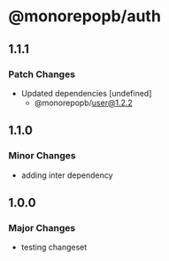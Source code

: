 # @monorepopb/auth

## 1.1.1

### Patch Changes

- Updated dependencies [undefined]
  - @monorepopb/user@1.2.2

## 1.1.0

### Minor Changes

- adding inter dependency

## 1.0.0

### Major Changes

- testing changeset
